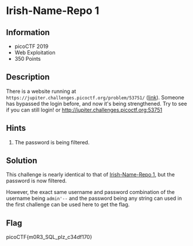 # Irish-Name-Repo 1

## Information

- picoCTF 2019
- Web Exploitation
- 350 Points

## Description

There is a website running at `https://jupiter.challenges.picoctf.org/problem/53751/` ([link](https://jupiter.challenges.picoctf.org/problem/53751/)). Someone has bypassed the login before, and now it's being strengthened. Try to see if you can still login! or http://jupiter.challenges.picoctf.org:53751

## Hints

1. The password is being filtered.

## Solution

This challenge is nearly identical to that of [Irish-Name-Repo 1](/web-exploitation/irish-name-repo-1/irish-name-repo-1.md), but the password is now filtered.

However, the exact same username and password combination of the username being `admin'--` and the password being any string can used in the first challenge can be used here to get the flag.

## Flag

picoCTF{m0R3_SQL_plz_c34df170}
